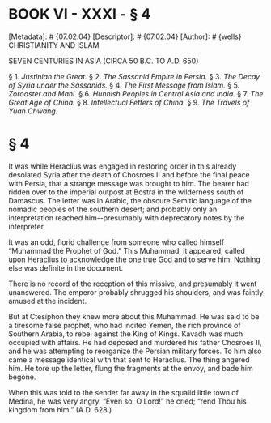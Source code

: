 # BOOK VI - XXXI - § 4
[Metadata]: # {07.02.04}
[Descriptor]: # {07.02.04}
[Author]: # {wells}
CHRISTIANITY AND ISLAM

SEVEN CENTURIES IN ASIA (CIRCA 50 B.C. TO A.D. 650)

§ 1. _Justinian the Great._ § 2. _The Sassanid Empire in Persia._ §
3. _The Decay of Syria under the Sassanids._ § 4. _The First      Message from
Islam._ § 5. _Zoroaster and Mani._ § 6. _Hunnish      Peoples in Central Asia
and India._ § 7. _The Great Age of China._      § 8. _Intellectual Fetters of
China._ § 9. _The Travels of Yuan      Chwang._

# § 4
It was while Heraclius was engaged in restoring order in this already desolated
Syria after the death of Chosroes II and before the final peace with Persia,
that a strange message was brought to him. The bearer had ridden over to the
imperial outpost at Bostra in the wilderness south of Damascus. The letter was
in Arabic, the obscure Semitic language of the nomadic peoples of the southern
desert; and probably only an interpretation reached him--presumably with
deprecatory notes by the interpreter.

It was an odd, florid challenge from someone who called himself “Muhammad the
Prophet of God.” This Muhammad, it appeared, called upon Heraclius to
acknowledge the one true God and to serve him. Nothing else was definite in the
document.

There is no record of the reception of this missive, and presumably it went
unanswered. The emperor probably shrugged his shoulders, and was faintly amused
at the incident.

But at Ctesiphon they knew more about this Muhammad. He was said to be a
tiresome false prophet, who had incited Yemen, the rich province of Southern
Arabia, to rebel against the King of Kings. Kavadh was much occupied with
affairs. He had deposed and murdered his father Chosroes II, and he was
attempting to reorganize the Persian military forces. To him also came a
message identical with that sent to Heraclius. The thing angered him. He tore
up the letter, flung the fragments at the envoy, and bade him begone.

When this was told to the sender far away in the squalid little town of Medina,
he was very angry. “Even so, O Lord!” he cried; “rend Thou his kingdom from
him.” (A.D. 628.)

